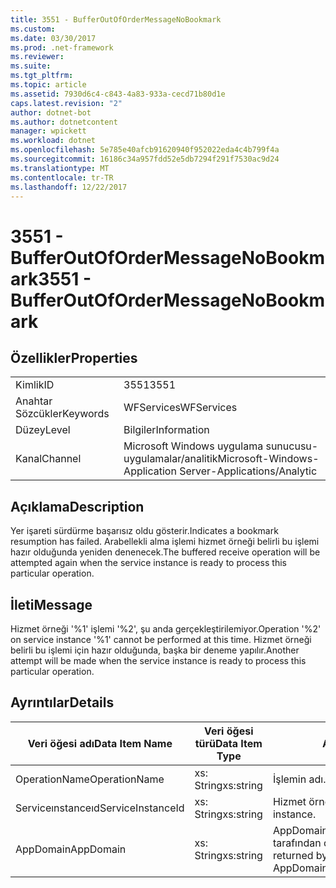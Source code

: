 ```yaml
---
title: 3551 - BufferOutOfOrderMessageNoBookmark
ms.custom: 
ms.date: 03/30/2017
ms.prod: .net-framework
ms.reviewer: 
ms.suite: 
ms.tgt_pltfrm: 
ms.topic: article
ms.assetid: 7930d6c4-c843-4a83-933a-cecd71b80d1e
caps.latest.revision: "2"
author: dotnet-bot
ms.author: dotnetcontent
manager: wpickett
ms.workload: dotnet
ms.openlocfilehash: 5e785e40afcb91620940f952022eda4c4b799f4a
ms.sourcegitcommit: 16186c34a957fdd52e5db7294f291f7530ac9d24
ms.translationtype: MT
ms.contentlocale: tr-TR
ms.lasthandoff: 12/22/2017
---
```

# <a name="3551---bufferoutofordermessagenobookmark"></a><span data-ttu-id="0e408-102">3551 - BufferOutOfOrderMessageNoBookmark</span><span class="sxs-lookup"><span data-stu-id="0e408-102">3551 - BufferOutOfOrderMessageNoBookmark</span></span>
## <a name="properties"></a><span data-ttu-id="0e408-103">Özellikler</span><span class="sxs-lookup"><span data-stu-id="0e408-103">Properties</span></span>  
  
|||  
|-|-|  
|<span data-ttu-id="0e408-104">Kimlik</span><span class="sxs-lookup"><span data-stu-id="0e408-104">ID</span></span>|<span data-ttu-id="0e408-105">3551</span><span class="sxs-lookup"><span data-stu-id="0e408-105">3551</span></span>|  
|<span data-ttu-id="0e408-106">Anahtar Sözcükler</span><span class="sxs-lookup"><span data-stu-id="0e408-106">Keywords</span></span>|<span data-ttu-id="0e408-107">WFServices</span><span class="sxs-lookup"><span data-stu-id="0e408-107">WFServices</span></span>|  
|<span data-ttu-id="0e408-108">Düzey</span><span class="sxs-lookup"><span data-stu-id="0e408-108">Level</span></span>|<span data-ttu-id="0e408-109">Bilgiler</span><span class="sxs-lookup"><span data-stu-id="0e408-109">Information</span></span>|  
|<span data-ttu-id="0e408-110">Kanal</span><span class="sxs-lookup"><span data-stu-id="0e408-110">Channel</span></span>|<span data-ttu-id="0e408-111">Microsoft Windows uygulama sunucusu-uygulamalar/analitik</span><span class="sxs-lookup"><span data-stu-id="0e408-111">Microsoft-Windows-Application Server-Applications/Analytic</span></span>|  
  
## <a name="description"></a><span data-ttu-id="0e408-112">Açıklama</span><span class="sxs-lookup"><span data-stu-id="0e408-112">Description</span></span>  
 <span data-ttu-id="0e408-113">Yer işareti sürdürme başarısız oldu gösterir.</span><span class="sxs-lookup"><span data-stu-id="0e408-113">Indicates a bookmark resumption has failed.</span></span> <span data-ttu-id="0e408-114">Arabellekli alma işlemi hizmet örneği belirli bu işlemi hazır olduğunda yeniden denenecek.</span><span class="sxs-lookup"><span data-stu-id="0e408-114">The buffered receive operation will be attempted again when the service instance is ready to process this particular operation.</span></span>  
  
## <a name="message"></a><span data-ttu-id="0e408-115">İleti</span><span class="sxs-lookup"><span data-stu-id="0e408-115">Message</span></span>  
 <span data-ttu-id="0e408-116">Hizmet örneği '%1' işlemi '%2', şu anda gerçekleştirilemiyor.</span><span class="sxs-lookup"><span data-stu-id="0e408-116">Operation '%2' on service instance '%1' cannot be performed at this time.</span></span> <span data-ttu-id="0e408-117">Hizmet örneği belirli bu işlemi için hazır olduğunda, başka bir deneme yapılır.</span><span class="sxs-lookup"><span data-stu-id="0e408-117">Another attempt will be made when the service instance is ready to process this particular operation.</span></span>  
  
## <a name="details"></a><span data-ttu-id="0e408-118">Ayrıntılar</span><span class="sxs-lookup"><span data-stu-id="0e408-118">Details</span></span>  
  
|<span data-ttu-id="0e408-119">Veri öğesi adı</span><span class="sxs-lookup"><span data-stu-id="0e408-119">Data Item Name</span></span>|<span data-ttu-id="0e408-120">Veri öğesi türü</span><span class="sxs-lookup"><span data-stu-id="0e408-120">Data Item Type</span></span>|<span data-ttu-id="0e408-121">Açıklama</span><span class="sxs-lookup"><span data-stu-id="0e408-121">Description</span></span>|  
|--------------------|--------------------|-----------------|  
|<span data-ttu-id="0e408-122">OperationName</span><span class="sxs-lookup"><span data-stu-id="0e408-122">OperationName</span></span>|<span data-ttu-id="0e408-123">xs: String</span><span class="sxs-lookup"><span data-stu-id="0e408-123">xs:string</span></span>|<span data-ttu-id="0e408-124">İşlemin adı.</span><span class="sxs-lookup"><span data-stu-id="0e408-124">The name of the operation.</span></span>|  
|<span data-ttu-id="0e408-125">Serviceınstanceıd</span><span class="sxs-lookup"><span data-stu-id="0e408-125">ServiceInstanceId</span></span>|<span data-ttu-id="0e408-126">xs: String</span><span class="sxs-lookup"><span data-stu-id="0e408-126">xs:string</span></span>|<span data-ttu-id="0e408-127">Hizmet örneği kimliği.</span><span class="sxs-lookup"><span data-stu-id="0e408-127">The id of the service instance.</span></span>|  
|<span data-ttu-id="0e408-128">AppDomain</span><span class="sxs-lookup"><span data-stu-id="0e408-128">AppDomain</span></span>|<span data-ttu-id="0e408-129">xs: String</span><span class="sxs-lookup"><span data-stu-id="0e408-129">xs:string</span></span>|<span data-ttu-id="0e408-130">AppDomain.CurrentDomain.FriendlyName tarafından döndürülen dize.</span><span class="sxs-lookup"><span data-stu-id="0e408-130">The string returned by AppDomain.CurrentDomain.FriendlyName.</span></span>|
